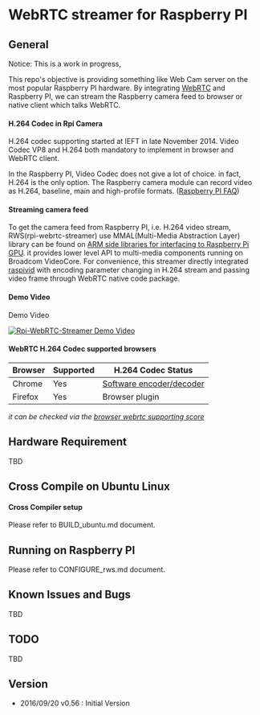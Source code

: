 
# WebRTC streamer for Raspberry PI

## General
Notice:  This is a work in progress, 

This repo's objective is providing something like Web Cam server on the most popular Raspberry PI hardware. By integrating  [WebRTC](https://webrtc.org/native-code/) and Raspberry PI, we can stream the Raspberry camera feed to browser or native client which talks WebRTC.


#### H.264 Codec in Rpi Camera
H.264 codec supporting started at IEFT in late November 2014. Video Codec VP8 and H.264 both mandatory to implement in browser and WebRTC client. 

In the Raspberry PI, Video Codec does not give a lot of choice. in fact,  H.264 is the only option.
The Raspberry camera module can record video as H.264, baseline, main and high-profile formats.   ([Raspberry PI FAQ](https://www.raspberrypi.org/help/faqs/#topCamera))


#### Streaming camera feed
To get the camera feed from Raspberry PI, i.e. H.264 video stream, RWS(rpi-webrtc-streamer) use MMAL(Multi-Media Abstraction Layer) library can be found on [ARM side libraries for interfacing to Raspberry Pi GPU](https://github.com/raspberrypi/userland). it provides lower level API to multi-media components running on Broadcom VideoCore. For  convenience,  this streamer directly integrated  [raspivid](https://github.com/raspberrypi/userland/tree/master/host_applications/linux/apps/raspicam)
with encoding parameter changing in H.264 stream and passing video frame through WebRTC native code package.

####  Demo Video
Demo Video

[![Rpi-WebRTC-Streamer Demo Video](https://i.ytimg.com/vi/I1E8MrA5lhw/2.jpg?time=1475582528883)](https://youtu.be/I1E8MrA5lhw "Rpi-WebRTC-Streamer Demo Video")


####  WebRTC H.264 Codec supported browsers


Browser|Supported|H.264 Codec Status|
----------------|---------------|-----------|
Chrome |Yes|[Software encoder/decoder](https://www.chromestatus.com/feature/6417796455989248)|
Firefox|Yes|Browser plugin|
*it can be checked via the [browser webrtc supporting score](http://iswebrtcreadyyet.com/)*

## Hardware Requirement
TBD


## Cross Compile on Ubuntu Linux
#### Cross Compiler setup	
Please refer to BUILD_ubuntu.md document.

## Running on Raspberry PI
Please refer to CONFIGURE_rws.md document.

## Known Issues and Bugs
TBD

## TODO
TBD

## Version
 * 2016/09/20 v0.56 : Initial Version


